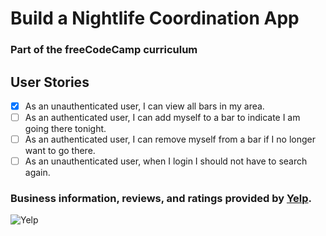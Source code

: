 # Build a Nightlife Coordination App
### Part of the freeCodeCamp curriculum

## User Stories
- [X] As an unauthenticated user, I can view all bars in my area.
- [ ] As an authenticated user, I can add myself to a bar to indicate I am going there tonight.
- [ ] As an authenticated user, I can remove myself from a bar if I no longer want to go there.
- [ ] As an unauthenticated user, when I login I should not have to search again.

### Business information, reviews, and ratings provided by [Yelp](www.yelp.com).
![Yelp](https://s3.amazonaws.com/andydlindsay-night-life/yelp/logos/Yelp_trademark_RGB.png)